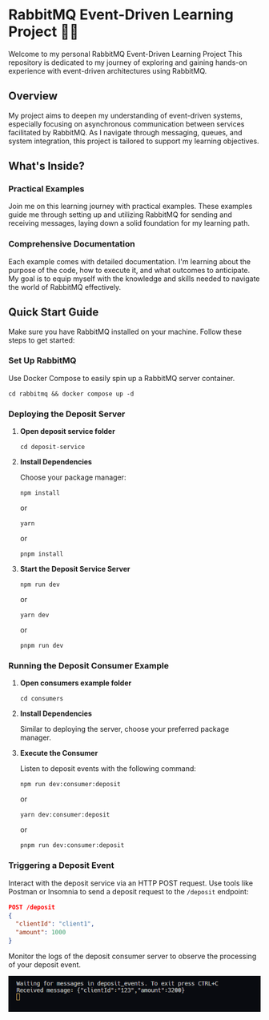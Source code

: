 # RabbitMQ Event-Driven Learning Project 🐰🚀

Welcome to my personal RabbitMQ Event-Driven Learning Project This repository is dedicated to my journey of exploring and gaining hands-on experience with event-driven architectures using RabbitMQ.

## Overview

My project aims to deepen my understanding of event-driven systems, especially focusing on asynchronous communication between services facilitated by RabbitMQ. As I navigate through messaging, queues, and system integration, this project is tailored to support my learning objectives.

## What's Inside?

### Practical Examples

Join me on this learning journey with practical examples. These examples guide me through setting up and utilizing RabbitMQ for sending and receiving messages, laying down a solid foundation for my learning path.

### Comprehensive Documentation

Each example comes with detailed documentation. I'm learning about the purpose of the code, how to execute it, and what outcomes to anticipate. My goal is to equip myself with the knowledge and skills needed to navigate the world of RabbitMQ effectively.

## Quick Start Guide

Make sure you have RabbitMQ installed on your machine. Follow these steps to get started:

### Set Up RabbitMQ

Use Docker Compose to easily spin up a RabbitMQ server container.

```shell
cd rabbitmq && docker compose up -d
```

### Deploying the Deposit Server
1. **Open deposit service folder**
   ```shell
   cd deposit-service
   ```

2. **Install Dependencies**

   Choose your package manager:
   
   ```shell
   npm install
   ```
   or
   
   ```shell
   yarn
   ```
   or
   
   ```shell
   pnpm install
   ```

3. **Start the Deposit Service Server**

   ```shell
   npm run dev
   ```
   or
   
   ```shell
   yarn dev
   ```
   or
   
   ```shell
   pnpm run dev
   ```

### Running the Deposit Consumer Example
1. **Open consumers example folder**
   ```shell
   cd consumers
   ```

2. **Install Dependencies**

   Similar to deploying the server, choose your preferred package manager.

3. **Execute the Consumer**

   Listen to deposit events with the following command:

   ```shell
   npm run dev:consumer:deposit
   ```
   or
   
   ```shell
   yarn dev:consumer:deposit
   ```
   or
   
   ```shell
   pnpm run dev:consumer:deposit
   ```

### Triggering a Deposit Event

Interact with the deposit service via an HTTP POST request. Use tools like Postman or Insomnia to send a deposit request to the `/deposit` endpoint:

```json
POST /deposit
{
  "clientId": "client1",
  "amount": 1000
}
```

Monitor the logs of the deposit consumer server to observe the processing of your deposit event.

![Exemplo consumidor](consumer-example.png)
